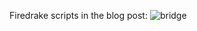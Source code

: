 Firedrake scripts in the blog post:
![bridge](https://user-images.githubusercontent.com/7770764/145500215-34eb6120-f3b0-4d3c-ac08-b33b0c093502.gif)
